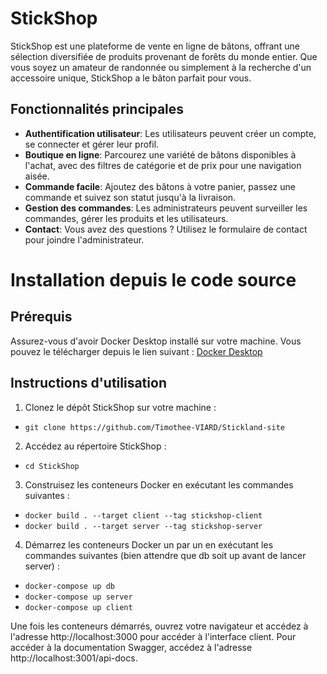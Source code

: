 # StickShop

StickShop est une plateforme de vente en ligne de bâtons, offrant une sélection diversifiée de produits provenant de forêts du monde entier. Que vous soyez un amateur de randonnée ou simplement à la recherche d'un accessoire unique, StickShop a le bâton parfait pour vous.

## Fonctionnalités principales

- **Authentification utilisateur**: Les utilisateurs peuvent créer un compte, se connecter et gérer leur profil.
- **Boutique en ligne**: Parcourez une variété de bâtons disponibles à l'achat, avec des filtres de catégorie et de prix pour une navigation aisée.
- **Commande facile**: Ajoutez des bâtons à votre panier, passez une commande et suivez son statut jusqu'à la livraison.
- **Gestion des commandes**: Les administrateurs peuvent surveiller les commandes, gérer les produits et les utilisateurs.
- **Contact**: Vous avez des questions ? Utilisez le formulaire de contact pour joindre l'administrateur.



# Installation depuis le code source

## Prérequis
Assurez-vous d'avoir Docker Desktop installé sur votre machine. Vous pouvez le télécharger depuis le lien suivant :
[Docker Desktop](https://www.docker.com/products/docker-desktop/)

## Instructions d'utilisation
1. Clonez le dépôt StickShop sur votre machine :

- ```git clone https://github.com/Timothee-VIARD/Stickland-site```

2. Accédez au répertoire StickShop :

- ```cd StickShop```

3. Construisez les conteneurs Docker en exécutant les commandes suivantes :

- ```docker build . --target client --tag stickshop-client```
- ```docker build . --target server --tag stickshop-server```

4. Démarrez les conteneurs Docker un par un en exécutant les commandes suivantes (bien attendre que db soit up avant de lancer server) :

- ```docker-compose up db```
- ```docker-compose up server```
- ```docker-compose up client```

Une fois les conteneurs démarrés, ouvrez votre navigateur et accédez à l'adresse http://localhost:3000 pour accéder à l'interface client.
Pour accéder à la documentation Swagger, accédez à l'adresse http://localhost:3001/api-docs.
